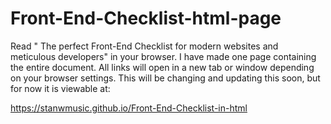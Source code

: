 # Front-End-Checklist-html-page
Read " The perfect Front-End Checklist for modern websites and meticulous developers" in your browser.
I have made  one page containing the entire document.
All links will open in a new  tab or window  depending on your browser settings.
This will be changing and updating this soon, but for now it is viewable  at:

https://stanwmusic.github.io/Front-End-Checklist-in-html
